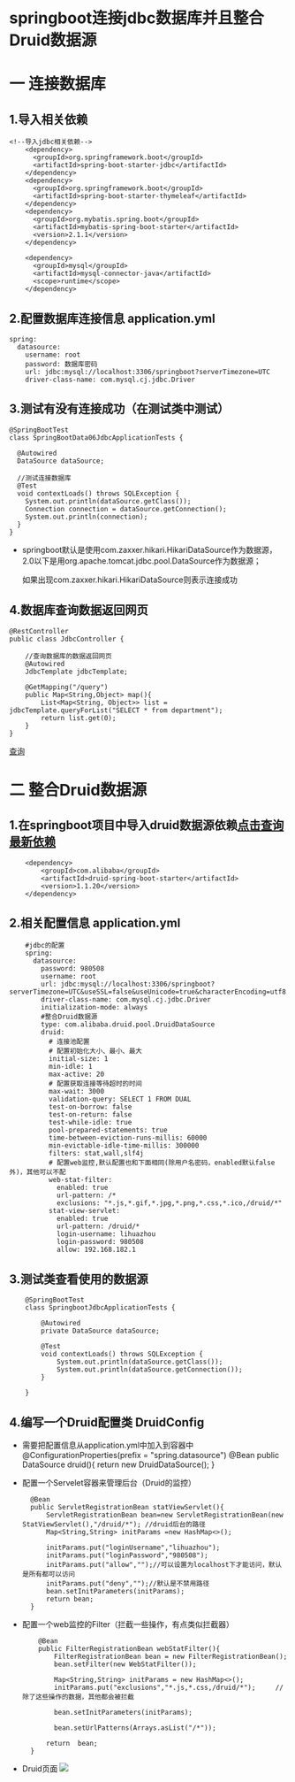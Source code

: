 # springboot连接jdbc数据库并且整合Druid数据源

# 一 连接数据库
## 1.导入相关依赖

    <!--导入jdbc相关依赖-->
        <dependency>
          <groupId>org.springframework.boot</groupId>
          <artifactId>spring-boot-starter-jdbc</artifactId>
        </dependency>
        <dependency>
          <groupId>org.springframework.boot</groupId>
          <artifactId>spring-boot-starter-thymeleaf</artifactId>
        </dependency>
        <dependency>
          <groupId>org.mybatis.spring.boot</groupId>
          <artifactId>mybatis-spring-boot-starter</artifactId>
          <version>2.1.1</version>
        </dependency>

        <dependency>
          <groupId>mysql</groupId>
          <artifactId>mysql-connector-java</artifactId>
          <scope>runtime</scope>
        </dependency>
        
        
## 2.配置数据库连接信息  application.yml
    spring:
      datasource:
        username: root
        password: 数据库密码
        url: jdbc:mysql://localhost:3306/springboot?serverTimezone=UTC
        driver-class-name: com.mysql.cj.jdbc.Driver
        
        
## 3.测试有没有连接成功（在测试类中测试）
    @SpringBootTest
    class SpringBootData06JdbcApplicationTests {

      @Autowired
      DataSource dataSource;

      //测试连接数据库
      @Test
      void contextLoads() throws SQLException {
        System.out.println(dataSource.getClass());
        Connection connection = dataSource.getConnection();
        System.out.println(connection);
      }
    }
    
* springboot默认是使用com.zaxxer.hikari.HikariDataSource作为数据源，
2.0以下是用org.apache.tomcat.jdbc.pool.DataSource作为数据源；

    如果出现com.zaxxer.hikari.HikariDataSource则表示连接成功
    
    
## 4.数据库查询数据返回网页
    @RestController
    public class JdbcController {

        //查询数据库的数据返回网页
        @Autowired
        JdbcTemplate jdbcTemplate;

        @GetMapping("/query")
        public Map<String,Object> map(){
            List<Map<String, Object>> list = jdbcTemplate.queryForList("SELECT * from department");
            return list.get(0);
        }
    }

[查询](http://localhost:8080/query)  

# 二 整合Druid数据源

## 1.在springboot项目中导入druid数据源依赖[点击查询最新依赖](https://mvnrepository.com/artifact/com.alibaba/druid-spring-boot-starter)
        <dependency>
            <groupId>com.alibaba</groupId>
            <artifactId>druid-spring-boot-starter</artifactId>
            <version>1.1.20</version>
        </dependency>
        

## 2.相关配置信息 application.yml
        #jdbc的配置
        spring:
          datasource:
            password: 980508
            username: root
            url: jdbc:mysql://localhost:3306/springboot?serverTimezone=UTC&useSSL=false&useUnicode=true&characterEncoding=utf8
            driver-class-name: com.mysql.cj.jdbc.Driver
            initialization-mode: always
            #整合Druid数据源
            type: com.alibaba.druid.pool.DruidDataSource
            druid:
              # 连接池配置
              # 配置初始化大小、最小、最大
              initial-size: 1
              min-idle: 1
              max-active: 20
              # 配置获取连接等待超时的时间
              max-wait: 3000
              validation-query: SELECT 1 FROM DUAL
              test-on-borrow: false
              test-on-return: false
              test-while-idle: true
              pool-prepared-statements: true
              time-between-eviction-runs-millis: 60000
              min-evictable-idle-time-millis: 300000
              filters: stat,wall,slf4j
              # 配置web监控,默认配置也和下面相同(除用户名密码，enabled默认false外)，其他可以不配
              web-stat-filter:
                enabled: true
                url-pattern: /*
                exclusions: "*.js,*.gif,*.jpg,*.png,*.css,*.ico,/druid/*"
              stat-view-servlet:
                enabled: true
                url-pattern: /druid/*
                login-username: lihuazhou
                login-password: 980508
                allow: 192.168.182.1


## 3.测试类查看使用的数据源
        @SpringBootTest
        class SpringbootJdbcApplicationTests {

            @Autowired
            private DataSource dataSource;

            @Test
            void contextLoads() throws SQLException {
                System.out.println(dataSource.getClass());
                System.out.println(dataSource.getConnection());
            }

        }
        
## 4.编写一个Druid配置类   DruidConfig
* 需要把配置信息从application.yml中加入到容器中
        @ConfigurationProperties(prefix = "spring.datasource")
                @Bean
                public DataSource druid(){
                    return  new DruidDataSource();
                }
               
* 配置一个Servelet容器来管理后台（Druid的监控）
        
        @Bean
        public ServletRegistrationBean statViewServlet(){
            ServletRegistrationBean bean=new ServletRegistrationBean(new StatViewServlet(),"/druid/*"); //druid后台的路径
            Map<String,String> initParams =new HashMap<>();

            initParams.put("loginUsername","lihuazhou");
            initParams.put("loginPassword","980508");
            initParams.put("allow","");//可以设置为localhost下才能访问，默认是所有都可以访问
            initParams.put("deny","");//默认是不禁用路径
            bean.setInitParameters(initParams);
            return bean;
        }
        
* 配置一个web监控的Filter（拦截一些操作，有点类似拦截器）
        
          @Bean
          public FilterRegistrationBean webStatFilter(){
              FilterRegistrationBean bean = new FilterRegistrationBean();
              bean.setFilter(new WebStatFilter());

              Map<String,String> initParams = new HashMap<>();
              initParams.put("exclusions","*.js,*.css,/druid/*");     //除了这些操作的数据，其他都会被拦截

              bean.setInitParameters(initParams);

              bean.setUrlPatterns(Arrays.asList("/*"));

            return  bean;
        }
        
* Druid页面
![](https://github.com/lhzjoker/images/raw/master/img-store/QQ图片20191229203148.png)  
